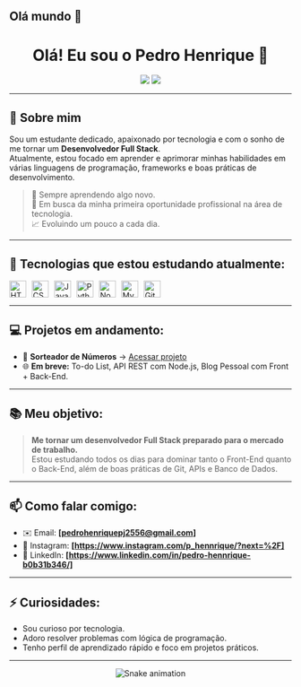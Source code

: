 ## Olá mundo 👋

<h1 align="center">Olá! Eu sou o Pedro Henrique 👋</h1>

<p align="center">
  <img src="https://img.shields.io/badge/Desenvolvedor-FullStack-informational?style=flat&logo=codeforces&color=blue" />
  <img src="https://img.shields.io/badge/%20Cursando%20-Ciência%20da%20Computação-informational?style=flat&logo=graduation-cap&color=green" />
</p>

---

## 🚀 Sobre mim

Sou um estudante dedicado, apaixonado por tecnologia e com o sonho de me tornar um **Desenvolvedor Full Stack**.  
Atualmente, estou focado em aprender e aprimorar minhas habilidades em várias linguagens de programação, frameworks e boas práticas de desenvolvimento.

> 🧠 Sempre aprendendo algo novo.  
> 💼 Em busca da minha primeira oportunidade profissional na área de tecnologia.  
> 📈 Evoluindo um pouco a cada dia.

---

## 🌱 Tecnologias que estou estudando atualmente:

<div style="display: flex; gap: 10px; flex-wrap: wrap;">

<img height="30" src="https://cdn.jsdelivr.net/gh/devicons/devicon/icons/html5/html5-original.svg" alt="HTML" />  
<img height="30" src="https://cdn.jsdelivr.net/gh/devicons/devicon/icons/css3/css3-original.svg" alt="CSS" />  
<img height="30" src="https://cdn.jsdelivr.net/gh/devicons/devicon/icons/javascript/javascript-original.svg" alt="JavaScript" />  
<img height="30" src="https://cdn.jsdelivr.net/gh/devicons/devicon/icons/python/python-original.svg" alt="Python" />  
<img height="30" src="https://cdn.jsdelivr.net/gh/devicons/devicon/icons/nodejs/nodejs-original.svg" alt="Node.js" />  
<img height="30" src="https://cdn.jsdelivr.net/gh/devicons/devicon/icons/mysql/mysql-original.svg" alt="MySQL" />  
<img height="30" src="https://cdn.jsdelivr.net/gh/devicons/devicon/icons/git/git-original.svg" alt="Git" />  

</div>

---

## 💻 Projetos em andamento:

- 🔢 **Sorteador de Números** → [Acessar projeto](https://github.com/Pedro-Henrique556/Sorteador)
- 🌐 **Em breve:** To-do List, API REST com Node.js, Blog Pessoal com Front + Back-End.

---

## 📚 Meu objetivo:

> **Me tornar um desenvolvedor Full Stack preparado para o mercado de trabalho.**  
> Estou estudando todos os dias para dominar tanto o Front-End quanto o Back-End, além de boas práticas de Git, APIs e Banco de Dados.

---

## 📫 Como falar comigo:

- ✉️ Email: **[pedrohenriquepj2556@gmail.com]**
- 📸 Instagram: **[https://www.instagram.com/p_hennrique/?next=%2F]**
- 💼 LinkedIn: **[https://www.linkedin.com/in/pedro-hennrique-b0b31b346/]**

---

## ⚡ Curiosidades:

- Sou curioso por tecnologia.
- Adoro resolver problemas com lógica de programação.
- Tenho perfil de aprendizado rápido e foco em projetos práticos.

---

<div align="center">

![Snake animation](https://github.com/Pedro-Henrique556/Pedro-Henrique556/blob/output/github-contribution-grid-snake.svg)

</div>

